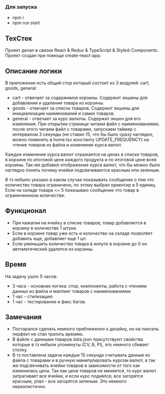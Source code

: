 
### Для запуска
* npm i
* npm run start

## ТехСтек
  Проект делал в связке React & Redux & TypeScript & Styled-Components.
  Проект создан при помощи create-react-app.

## Описание логики

В приложении есть общий стор который состоит из 3 модулей: cart, goods, general:
  * cart - отвечает за содержимое корзины. Содержит экшены для добавления и удаления товара из корзины.
  * goods - отвечает за список товаров. Содержит экшены для инициализации наименований и самих товаров.
  * general - отвечает за курс валюты. Содержит экшен для его изменения.
При открытии страници читаем файл с наименованиями, после этого читаем файл с товарами,  запускаем таймер с интервалом 3 секунды (не ставил 15, что бы было сразу наглядно, можно поменять в home.tsx константу UPDATE_FREQUENCY) на чтение товаров из файла и изменение курса валют.

Каждое изменение курса валют отражается на ценах в списке товаров, в корзине по итоговой цене каждого продукта и по итоговой цене всей корзины. 
Так-же добавил отображение курса валют, что бы можно было наглядно понять почему ячейки подсвечиваются красным или зеленым.

В тз небыло указано в каком случае показывать сообщение о том что количество товара ограничено, по этому выбрал ориентир в 5 единиц. Если на складе товара <= 5 показываю сообщение что товар в ограниченнном количестве. 

## Функционал 

   * При нажатии на ячейку в списке товаров, товар добавляется в корзину в количестве 1 штуки. 
   * Если в корзине товар уже есть и количество на складе позволяет добавить еще, добавляет еще 1 шт.
   * Если уменьшить количество товара в инпуте в корзине до 0 он автоматический удалится из корзины.
  
## Время

На задачу ушло 5 часов: 
  * 3 часа - основная логика: стор, компоненты, работа с чтением данных из файла и маппинг товаров с наименованиями
  * 1 час - стилизацию
  * 1 час - тестирование и фикс багов.

## Замечания

* Постарался сделать немного приближенно к дизайну, но на пиксель перфект не стал тратить времяю.
* В файле с данными товаров data.json присутствуют свойства которые в тз небыли упомянуты (СV, B, Pl), это немного сбивает столку.
* В тз поставлена задача каждые 15 секунда считывать данные из файла с товарами и в ручную манипулировать курсом валют, а так же подсвечивать ячейки товаров в зависимости от того как изменилась цена. Так как цена товаров не меняется, то курс валют затрагивает все ячейки, и если курс поднялся, все загорятся красным, упал - все загорятся зеленым. Это немного нереалистично.
